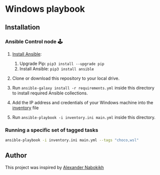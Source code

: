 # Windows playbook

## Installation

### Ansible Control node 🕹

1. [Install Ansible](https://docs.ansible.com/ansible/latest/installation_guide/index.html):

   1. Upgrade Pip: `pip3 install --upgrade pip`
   2. Install Ansible: `pip3 install ansible`

2. Clone or download this repository to your local drive.
3. Run `ansible-galaxy install -r requirements.yml` inside this directory to install required Ansible collections.
4. Add the IP address and credentials of your Windows machine into the [inventory](./default.inventory.ini) file
5. Run `ansible-playbook -i inventory.ini main.yml` inside this directory.

### Running a specific set of tagged tasks

```sh
ansible-playbook -i inventory.ini main.yml --tags "choco,wsl"
```

## Author

This project was inspired by [Alexander Nabokikh](https://www.linkedin.com/in/nabokih/)
